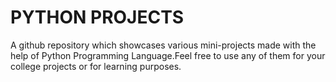 # PYTHON PROJECTS
A github repository which showcases various mini-projects made with the help of Python Programming Language.Feel free to use any of them for your college projects or for learning purposes.

